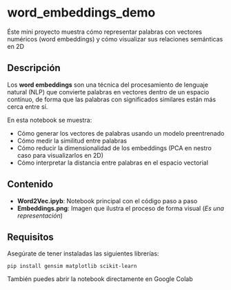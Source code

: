 # word_embeddings_demo
Éste mini proyecto muestra cómo representar palabras con vectores numéricos (word embeddings) y cómo visualizar sus relaciones semánticas en 2D

## Descripción
Los **word embeddings** son una técnica del procesamiento de lenguaje natural (NLP) que convierte palabras en vectores dentro de un espacio contínuo, de forma que las palabras con significados similares están más cerca entre sí.



En esta notebook se muestra:

- Cómo generar los vectores de palabras usando un modelo preentrenado
- Cómo medir la similitud entre palabras
- Cómo reducir la dimensionalidad de los embeddings (PCA en nestro caso para visualizarlos en 2D)
- Cómo interpretar la distancia entre palabras en el espacio vectorial

## Contenido
- **Word2Vec.ipyb**: Notebook principal con el código paso a paso
- **Embeddings.png**: Imagen que ilustra el proceso de forma visual (_Es una representación_)

## Requisitos
Asegúrate de tener instaladas las siguientes librerías:
```
pip install gensim matplotlib scikit-learn
```
También puedes abrir la notebook directamente en Google Colab
